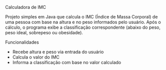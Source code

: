 Calculadora de IMC

Projeto simples em Java que calcula o IMC (Índice de Massa Corporal) de uma pessoa com base na altura e no peso informados pelo usuário. Após o cálculo, o programa exibe a classificação correspondente (abaixo do peso, peso ideal, sobrepeso ou obesidade).

Funcionalidades

- Recebe altura e peso via entrada do usuário
- Calcula o valor do IMC
- Informa a classificação com base no valor calculado
